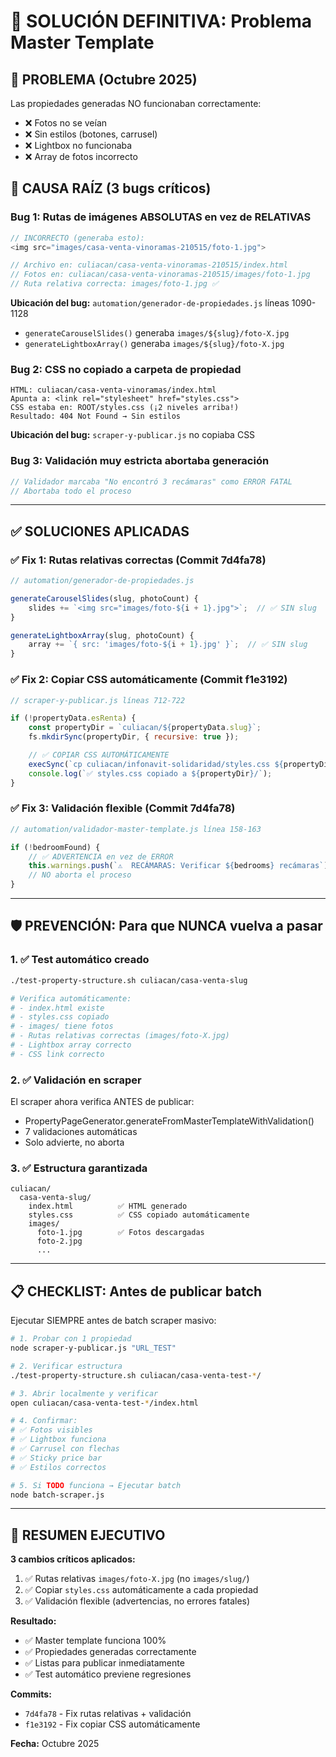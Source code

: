 # 🔧 SOLUCIÓN DEFINITIVA: Problema Master Template

## 🔴 PROBLEMA (Octubre 2025)

Las propiedades generadas NO funcionaban correctamente:
- ❌ Fotos no se veían
- ❌ Sin estilos (botones, carrusel)
- ❌ Lightbox no funcionaba
- ❌ Array de fotos incorrecto

## 🎯 CAUSA RAÍZ (3 bugs críticos)

### Bug 1: Rutas de imágenes ABSOLUTAS en vez de RELATIVAS
```javascript
// INCORRECTO (generaba esto):
<img src="images/casa-venta-vinoramas-210515/foto-1.jpg">

// Archivo en: culiacan/casa-venta-vinoramas-210515/index.html
// Fotos en: culiacan/casa-venta-vinoramas-210515/images/foto-1.jpg
// Ruta relativa correcta: images/foto-1.jpg ✅
```

**Ubicación del bug:** `automation/generador-de-propiedades.js` líneas 1090-1128
- `generateCarouselSlides()` generaba `images/${slug}/foto-X.jpg`
- `generateLightboxArray()` generaba `images/${slug}/foto-X.jpg`

### Bug 2: CSS no copiado a carpeta de propiedad
```
HTML: culiacan/casa-venta-vinoramas/index.html
Apunta a: <link rel="stylesheet" href="styles.css">
CSS estaba en: ROOT/styles.css (¡2 niveles arriba!)
Resultado: 404 Not Found → Sin estilos
```

**Ubicación del bug:** `scraper-y-publicar.js` no copiaba CSS

### Bug 3: Validación muy estricta abortaba generación
```javascript
// Validador marcaba "No encontró 3 recámaras" como ERROR FATAL
// Abortaba todo el proceso
```

---

## ✅ SOLUCIONES APLICADAS

### ✅ Fix 1: Rutas relativas correctas (Commit 7d4fa78)
```javascript
// automation/generador-de-propiedades.js

generateCarouselSlides(slug, photoCount) {
    slides += `<img src="images/foto-${i + 1}.jpg">`;  // ✅ SIN slug
}

generateLightboxArray(slug, photoCount) {
    array += `{ src: 'images/foto-${i + 1}.jpg' }`;  // ✅ SIN slug
}
```

### ✅ Fix 2: Copiar CSS automáticamente (Commit f1e3192)
```javascript
// scraper-y-publicar.js líneas 712-722

if (!propertyData.esRenta) {
    const propertyDir = `culiacan/${propertyData.slug}`;
    fs.mkdirSync(propertyDir, { recursive: true });

    // ✅ COPIAR CSS AUTOMÁTICAMENTE
    execSync(`cp culiacan/infonavit-solidaridad/styles.css ${propertyDir}/styles.css`);
    console.log(`✅ styles.css copiado a ${propertyDir}/`);
}
```

### ✅ Fix 3: Validación flexible (Commit 7d4fa78)
```javascript
// automation/validador-master-template.js línea 158-163

if (!bedroomFound) {
    // ✅ ADVERTENCIA en vez de ERROR
    this.warnings.push(`⚠️  RECÁMARAS: Verificar ${bedrooms} recámaras`);
    // NO aborta el proceso
}
```

---

## 🛡️ PREVENCIÓN: Para que NUNCA vuelva a pasar

### 1. ✅ Test automático creado
```bash
./test-property-structure.sh culiacan/casa-venta-slug

# Verifica automáticamente:
# - index.html existe
# - styles.css copiado
# - images/ tiene fotos
# - Rutas relativas correctas (images/foto-X.jpg)
# - Lightbox array correcto
# - CSS link correcto
```

### 2. ✅ Validación en scraper
El scraper ahora verifica ANTES de publicar:
- PropertyPageGenerator.generateFromMasterTemplateWithValidation()
- 7 validaciones automáticas
- Solo advierte, no aborta

### 3. ✅ Estructura garantizada
```
culiacan/
  casa-venta-slug/
    index.html          ✅ HTML generado
    styles.css          ✅ CSS copiado automáticamente
    images/
      foto-1.jpg        ✅ Fotos descargadas
      foto-2.jpg
      ...
```

---

## 📋 CHECKLIST: Antes de publicar batch

Ejecutar SIEMPRE antes de batch scraper masivo:

```bash
# 1. Probar con 1 propiedad
node scraper-y-publicar.js "URL_TEST"

# 2. Verificar estructura
./test-property-structure.sh culiacan/casa-venta-test-*/

# 3. Abrir localmente y verificar
open culiacan/casa-venta-test-*/index.html

# 4. Confirmar:
# ✅ Fotos visibles
# ✅ Lightbox funciona
# ✅ Carrusel con flechas
# ✅ Sticky price bar
# ✅ Estilos correctos

# 5. Si TODO funciona → Ejecutar batch
node batch-scraper.js
```

---

## 🎯 RESUMEN EJECUTIVO

**3 cambios críticos aplicados:**
1. ✅ Rutas relativas `images/foto-X.jpg` (no `images/slug/`)
2. ✅ Copiar `styles.css` automáticamente a cada propiedad
3. ✅ Validación flexible (advertencias, no errores fatales)

**Resultado:**
- ✅ Master template funciona 100%
- ✅ Propiedades generadas correctamente
- ✅ Listas para publicar inmediatamente
- ✅ Test automático previene regresiones

**Commits:**
- `7d4fa78` - Fix rutas relativas + validación
- `f1e3192` - Fix copiar CSS automáticamente

**Fecha:** Octubre 2025
